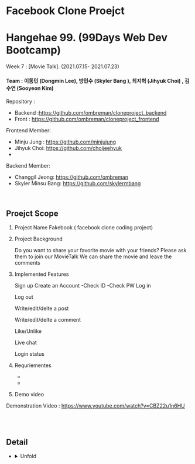 # Facebook Clone Proejct

# Hangehae 99. (99Days Web Dev Bootcamp) 

  Week 7 :  [Movie Talk].  (2021.07.15- 2021.07.23)
#### Team : 이동민 (Dongmin Lee),   방민수 (Skyler Bang ), 최지혁 (Jihyuk Choi) , 김수연 (Sooyeon Kim)



Repository :
- Backend :https://github.com/ombreman/cloneproject_backend
- Front : https://github.com/ombreman/cloneproject_frontend

 Frontend Member:  
 -  Minju Jung   :  https://github.com/minjujung
 - Jihyuk Choi: https://github.com/choijeehyuk
 -
 Backend Member:   
 -  Changgil Jeong: https://github.com/ombreman
 -  Skyler Minsu Bang: https://github.com/skylermbang
          
          
<br>
 

## Proejct Scope

 1. Project Name 
      Fakebook ( facebook clone coding project)

 2. Project Background

     Do you want to share your favorite movie with your friends? 
     Please ask them to join our MovieTalk 
     We can share the movie and leave the comments 

3. Implemented Features 

    Sign up
      Create an Account
         -Check ID
         -Check PW 
      Log in

      Log out 

      Write/edit/delte a post 
      
      Write/edit/delte a comment 
      
      Like/Unlike
      
      Live chat 
      
      Login status 
  
 
 
4. Requriementes 

   -
   -

5. Demo video

 Demonstration Video : https://www.youtube.com/watch?v=CBZ22u1n6HU
 
 
 
  </details>
  <br
    
  </summary>
    <br>

## Detail
* <details>
  <summary>
   Unfold
  </summary>
    <br>

    Result Pictures
    ![](pic/login.png) 
    Login Page 
    <br>
    ![](pic/main.png)  
     Main Page  with dummy DB 
     <br>
    ![](pic/main2.png)  
      Main Page  with actual DB if the movie is added from the serach page
     <br>
    ![](pic/search.png)  
       Search page.  serach the movie from Naver Movie and can add to the main page
     <br>
    ![](pic/singup.png)  
        Singup page
     <br>
 
    * ## Frontend
    * <details>
        <summary>디자인</summary>
        <br>
       
        ![](img/design4.jpg)    
        초안 2   
        <br>
        ![](img/design5.png)   
        초안 1 발전   
        
        </details>
        <br>

  </details>
  <br>
  
  
